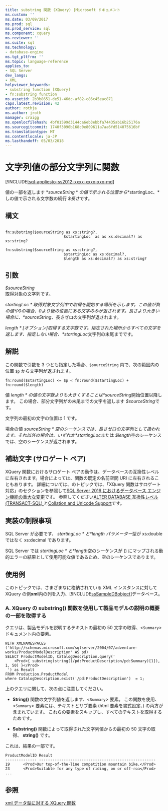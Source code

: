 ```yaml
---
title: substring 関数 (XQuery) |Microsoft ドキュメント
ms.custom: ''
ms.date: 03/09/2017
ms.prod: sql
ms.prod_service: sql
ms.component: xquery
ms.reviewer: ''
ms.suite: sql
ms.technology:
- database-engine
ms.tgt_pltfrm: ''
ms.topic: language-reference
applies_to:
- SQL Server
dev_langs:
- XML
helpviewer_keywords:
- substring function [XQuery]
- fn:substring function
ms.assetid: 2b3b8651-de51-46dc-af82-c86c45eac871
caps.latest.revision: 42
author: rothja
ms.author: jroth
manager: craigg
ms.openlocfilehash: 4bf01599d3144ca6eb3ebbfa74435ab16b25176a
ms.sourcegitcommit: 1740f3090b168c0e809611a7aa6fd514075616bf
ms.translationtype: MT
ms.contentlocale: ja-JP
ms.lasthandoff: 05/03/2018
---
```

# <a name="functions-on-string-values---substring"></a>文字列値の部分文字列に関数
[!INCLUDE[tsql-appliesto-ss2012-xxxx-xxxx-xxx-md](../includes/tsql-appliesto-ss2012-xxxx-xxxx-xxx-md.md)]

  値の一部を返します *$sourceString*の値で示される位置から *$startingLoc、*しの値で示される文字数の続行 *$長さ*です。  
  
## <a name="syntax"></a>構文  
  
```  
  
fn:substring($sourceString as xs:string?,  
                          $startingLoc  as as xs:decimal?) as xs:string?  
  
fn:substring($sourceString as xs:string?,  
                          $startingLoc as xs:decimal?,  
                          $length as xs:decimal?) as xs:string?  
```  
  
## <a name="arguments"></a>引数  
 *$sourceString*  
 取得対象の文字列です。  
  
 *$startingLoc*  
 取得対象文字列中で取得を開始する場所を示します。 この値が負の値や 0 の場合、0 より後の位置にある文字のみが返されます。 長さより大きい場合に、 *$sourceString*、長さゼロの文字列が返されます。  
  
 *$length*  
 [オプション] 取得する文字数です。 指定された場所からすべての文字を返します、指定しない場合、 *$startingLoc*文字列の末尾までです。  
  
## <a name="remarks"></a>解説  
 この関数で引数を 3 つとも指定した場合、`$sourceString` 内で、次の範囲内の位置 `$p` から文字列が返されます。  
  
 `fn:round($startingLoc) <= $p < fn:round($startingLoc) + fn:round($length)`  
  
 値 *$length*の値の文字数よりも大きくすることは *$sourceString*開始位置以降します。 この場合、部分文字列がの末尾までの文字を返します *$sourceString*です。  
  
 文字列の最初の文字の位置は 1 です。  
  
 場合の値 *$sourceString*空のシーケンスでは、長さゼロの文字列として扱われます。 それ以外の場合は、いずれか *$startingLoc*または *$length*空のシーケンスでは、空のシーケンスが返されます。  
  
## <a name="supplementary-characters-surrogate-pairs"></a>補助文字 (サロゲート ペア)  
 XQuery 関数におけるサロゲート ペアの動作は、データベースの互換性レベルに左右されます。場合によっては、関数の既定の名前空間 URI に左右されることもあります。 詳細については、のトピックでは、「XQuery 関数はサロゲート対応」のセクションを参照して[SQL Server 2016 におけるデータベース エンジン機能の重大な変更](../database-engine/breaking-changes-to-database-engine-features-in-sql-server-2016.md)です。 参照してください[ALTER DATABASE 互換性レベル&#40;TRANSACT-SQL&#41; ](../t-sql/statements/alter-database-transact-sql-compatibility-level.md)と[Collation and Unicode Support](../relational-databases/collations/collation-and-unicode-support.md)です。  
  
## <a name="implementation-limitations"></a>実装の制限事項  
 SQL Server が必要です、 *$startingLoc*と *$length パラメーター*型が xs:double ではなく xs:decimal であります。  
  
 SQL Server では *$startingLoc*と *$length*空のシーケンスが () にマップされる動的エラーの結果として使用可能な値であるため、空のシーケンスであります。  
  
## <a name="examples"></a>使用例  
 このトピックでは、さまざまなに格納されている XML インスタンスに対して XQuery の例**xml**内の列を入力、[!INCLUDE[ssSampleDBobject](../includes/sssampledbobject-md.md)]データベース。  
  
### <a name="a-using-the-substring-xquery-function-to-retrieve-partial-summary-product-model-descriptions"></a>A. XQuery の substring() 関数を使用して製品モデルの説明の概要の一部を取得する  
 クエリは、製品モデルを説明するテキストの最初の 50 文字の取得、<`Summary`> ドキュメント内の要素。  
  
```  
WITH XMLNAMESPACES ('http://schemas.microsoft.com/sqlserver/2004/07/adventure-works/ProductModelDescription' AS pd)  
SELECT ProductModelID, CatalogDescription.query('  
    <Prod>{ substring(string((/pd:ProductDescription/pd:Summary)[1]), 1, 50) }</Prod>  
 ') as Result  
FROM Production.ProductModel  
where CatalogDescription.exist('/pd:ProductDescription')  = 1;  
```  
  
 上のクエリに関して、次の点に注意してください。  
  
-   **String()** 関数の文字列値を返します、<`Summary`> 要素。 この関数を使用、<`Summary`> 要素には、テキストとサブ要素 (html 要素を書式設定、) の両方が含まれています。 これらの要素をスキップし、すべてのテキストを取得するためです。  
  
-   **Substring()** 関数によって取得された文字列値からの最初の 50 文字の取得、 **string()** です。  
  
 これは、結果の一部です。  
  
```  
ProductModelID Result  
-------------- ----------------------------------------------------  
19      <Prod>Our top-of-the-line competition mountain bike.</Prod>   
23      <Prod>Suitable for any type of riding, on or off-roa</Prod>  
...  
```  
  
## <a name="see-also"></a>参照  
 [xml データ型に対する XQuery 関数](../xquery/xquery-functions-against-the-xml-data-type.md)  
  
  
